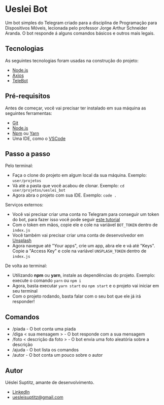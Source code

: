 # Ueslei Bot

Um bot simples do Telegram criado para a disciplina de Programação para Dispositivos Móveis, lecionada pelo professor Jorge Arthur Schneider Aranda. O bot responde á alguns comandos básicos e outros mais legais.

## Tecnologias

As seguintes tecnologias foram usadas na construção do projeto:

- [Node.js](https://nodejs.org/en/)
- [Axios](https://github.com/axios/axios)
- [TeleBot](https://github.com/mullwar/telebot)

## Pré-requisitos

Antes de começar, você vai precisar ter instalado em sua máquina as seguintes ferramentas:

- [Git](https://git-scm.com)
- [Node.js](https://nodejs.org/en/)
- [Npm](https://www.npmjs.com/) ou [Yarn](https://yarnpkg.com/)
- Uma IDE, como o [VSCode](https://code.visualstudio.com/)

## Passo a passo

Pelo terminal:

- Faça o clone do projeto em algum local da sua máquina. Exemplo: `user/projetos`
- Vá até a pasta que você acabou de clonar. Exemplo: `cd user/projetos/ueslei_bot`
- Agora abra o projeto com sua IDE. Exemplo: `code .`

Serviços externos:

- Você vai precisar criar uma conta no Telegram para conseguir um token do bot, para fazer isso você pode seguir [este tutorial](https://docs.microsoft.com/pt-br/azure/bot-service/bot-service-channel-connect-telegram?view=azure-bot-service-4.0)
- Com o token em mãos, copie ele e cole na variável `BOT_TOKEN` dentro de `index.js`
- Você também vai precisar criar uma conta de desenvolvedor em [Unsplash](https://unsplash.com/developers)
- Agora navegue até "Your apps", crie um app, abra ele e vá até "Keys". Copie a "Access Key" e cole na variável `UNSPLASH_TOKEN` dentro de `index.js`

De volta ao terminal:

- Utilizando **npm** ou **yarn**, instale as dependências do projeto. Exemplo: execute o comando `yarn` ou `npm i`
- Agora, basta executar `yarn start` ou `npm start` e o projeto vai iniciar em seu terminal
- Com o projeto rodando, basta falar com o seu bot que ele já irá responder!

## Comandos

- /piada - O bot conta uma piada
- /diga < sua mensagem > - O bot responde com a sua mensagem
- /foto < descrição da foto > - O bot envia uma foto aleatória sobre a descrição
- /ajuda - O bot lista os comandos
- /autor - O bot conta um pouco sobre o autor

## Autor

Uéslei Suptitz, amante de desenvolvimento.

- [LinkedIn](https://www.linkedin.com/in/u%C3%A9slei-suptitz/)
- uesleisuptitz@gmail.com
